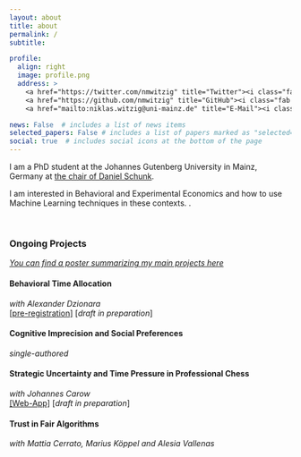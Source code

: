 ```yaml
---
layout: about
title: about
permalink: /
subtitle: 

profile:
  align: right
  image: profile.png
  address: >
    <a href="https://twitter.com/nmwitzig" title="Twitter"><i class="fab fa-twitter"></i></a>
    <a href="https://github.com/nmwitzig" title="GitHub"><i class="fab fa-github"></i></a>
    <a href="mailto:niklas.witzig@uni-mainz.de" title="E-Mail"><i class="fa fa-envelope"></i></a>

news: False  # includes a list of news items
selected_papers: False # includes a list of papers marked as "selected={true}"
social: true  # includes social icons at the bottom of the page
---
```



I am a PhD student at the Johannes Gutenberg University in Mainz, Germany at [the chair of Daniel Schunk](https://www.public.economics.uni-mainz.de).

I am interested in Behavioral and Experimental Economics and how to use Machine Learning techniques in these contexts. .

&nbsp;
&nbsp;

### Ongoing Projects
*[You can find a poster summarizing my main projects here](../poster.pdf)*

#### Behavioral Time Allocation
*with Alexander Dzionara*<br>
[[pre-registration]](https://www.socialscienceregistry.org/trials/7748) [*draft in preparation*]

<!--
<details>
<summary>[Summary]</summary>
<text style="font-size:smaller">In this project, we </text>
</details>
-->

#### Cognitive Imprecision and Social Preferences
*single-authored*

<!--
[[Project Page]](/projects/projects-2)<br>
<details>
<summary>[Summary]</summary> 
<text style="font-size:smaller">
In this project, I
</text>
</details>
-->

#### Strategic Uncertainty and Time Pressure in Professional Chess
*with Johannes Carow*<br>
[[Web-App]](https://share.streamlit.io/nmwitzig/streamlit-chess/main/app.py) [*draft in preparation*]

<!--
[[Project Page]](/projects/projects-3) [*draft in preparation*]<br>
<details>
<summary>[Summary]</summary> 
<text style="font-size:smaller">
In this project, we 
</text>
</details>
-->

#### Trust in Fair Algorithms
*with Mattia Cerrato, Marius Köppel and Alesia Vallenas*<br>

<!--
<details>
<summary>[Summary]</summary> 
<text style="font-size:smaller">
In this project, we 
</text>
</details>
-->